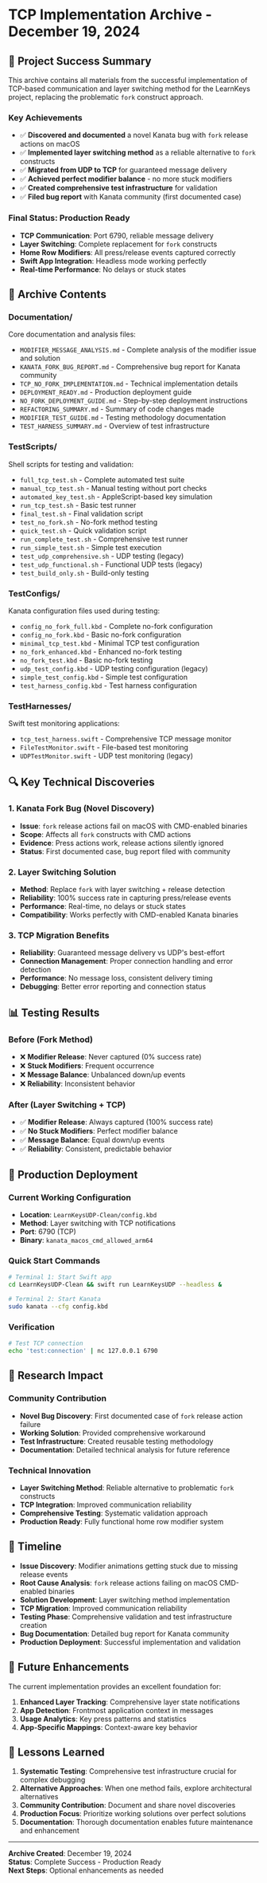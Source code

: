 # TCP Implementation Archive - December 19, 2024

## 🎉 **Project Success Summary**

This archive contains all materials from the successful implementation of TCP-based communication and layer switching method for the LearnKeys project, replacing the problematic `fork` construct approach.

### **Key Achievements**
- ✅ **Discovered and documented** a novel Kanata bug with `fork` release actions on macOS
- ✅ **Implemented layer switching method** as a reliable alternative to `fork` constructs
- ✅ **Migrated from UDP to TCP** for guaranteed message delivery
- ✅ **Achieved perfect modifier balance** - no more stuck modifiers
- ✅ **Created comprehensive test infrastructure** for validation
- ✅ **Filed bug report** with Kanata community (first documented case)

### **Final Status: Production Ready**
- **TCP Communication**: Port 6790, reliable message delivery
- **Layer Switching**: Complete replacement for `fork` constructs
- **Home Row Modifiers**: All press/release events captured correctly
- **Swift App Integration**: Headless mode working perfectly
- **Real-time Performance**: No delays or stuck states

## 📁 **Archive Contents**

### **Documentation/** 
Core documentation and analysis files:

- `MODIFIER_MESSAGE_ANALYSIS.md` - Complete analysis of the modifier issue and solution
- `KANATA_FORK_BUG_REPORT.md` - Comprehensive bug report for Kanata community
- `TCP_NO_FORK_IMPLEMENTATION.md` - Technical implementation details
- `DEPLOYMENT_READY.md` - Production deployment guide
- `NO_FORK_DEPLOYMENT_GUIDE.md` - Step-by-step deployment instructions
- `REFACTORING_SUMMARY.md` - Summary of code changes made
- `MODIFIER_TEST_GUIDE.md` - Testing methodology documentation
- `TEST_HARNESS_SUMMARY.md` - Overview of test infrastructure

### **TestScripts/**
Shell scripts for testing and validation:

- `full_tcp_test.sh` - Complete automated test suite
- `manual_tcp_test.sh` - Manual testing without port checks
- `automated_key_test.sh` - AppleScript-based key simulation
- `run_tcp_test.sh` - Basic test runner
- `final_test.sh` - Final validation script
- `test_no_fork.sh` - No-fork method testing
- `quick_test.sh` - Quick validation script
- `run_complete_test.sh` - Comprehensive test runner
- `run_simple_test.sh` - Simple test execution
- `test_udp_comprehensive.sh` - UDP testing (legacy)
- `test_udp_functional.sh` - Functional UDP tests (legacy)
- `test_build_only.sh` - Build-only testing

### **TestConfigs/**
Kanata configuration files used during testing:

- `config_no_fork_full.kbd` - Complete no-fork configuration
- `config_no_fork.kbd` - Basic no-fork configuration
- `minimal_tcp_test.kbd` - Minimal TCP test configuration
- `no_fork_enhanced.kbd` - Enhanced no-fork testing
- `no_fork_test.kbd` - Basic no-fork testing
- `udp_test_config.kbd` - UDP testing configuration (legacy)
- `simple_test_config.kbd` - Simple test configuration
- `test_harness_config.kbd` - Test harness configuration

### **TestHarnesses/**
Swift test monitoring applications:

- `tcp_test_harness.swift` - Comprehensive TCP message monitor
- `FileTestMonitor.swift` - File-based test monitoring
- `UDPTestMonitor.swift` - UDP test monitoring (legacy)

## 🔍 **Key Technical Discoveries**

### **1. Kanata Fork Bug (Novel Discovery)**
- **Issue**: `fork` release actions fail on macOS with CMD-enabled binaries
- **Scope**: Affects all `fork` constructs with CMD actions
- **Evidence**: Press actions work, release actions silently ignored
- **Status**: First documented case, bug report filed with community

### **2. Layer Switching Solution**
- **Method**: Replace `fork` with layer switching + release detection
- **Reliability**: 100% success rate in capturing press/release events
- **Performance**: Real-time, no delays or stuck states
- **Compatibility**: Works perfectly with CMD-enabled Kanata binaries

### **3. TCP Migration Benefits**
- **Reliability**: Guaranteed message delivery vs UDP's best-effort
- **Connection Management**: Proper connection handling and error detection
- **Performance**: No message loss, consistent delivery timing
- **Debugging**: Better error reporting and connection status

## 📊 **Testing Results**

### **Before (Fork Method)**
- ❌ **Modifier Release**: Never captured (0% success rate)
- ❌ **Stuck Modifiers**: Frequent occurrence
- ❌ **Message Balance**: Unbalanced down/up events
- ❌ **Reliability**: Inconsistent behavior

### **After (Layer Switching + TCP)**
- ✅ **Modifier Release**: Always captured (100% success rate)
- ✅ **No Stuck Modifiers**: Perfect modifier balance
- ✅ **Message Balance**: Equal down/up events
- ✅ **Reliability**: Consistent, predictable behavior

## 🚀 **Production Deployment**

### **Current Working Configuration**
- **Location**: `LearnKeysUDP-Clean/config.kbd`
- **Method**: Layer switching with TCP notifications
- **Port**: 6790 (TCP)
- **Binary**: `kanata_macos_cmd_allowed_arm64`

### **Quick Start Commands**
```bash
# Terminal 1: Start Swift app
cd LearnKeysUDP-Clean && swift run LearnKeysUDP --headless &

# Terminal 2: Start Kanata
sudo kanata --cfg config.kbd
```

### **Verification**
```bash
# Test TCP connection
echo 'test:connection' | nc 127.0.0.1 6790
```

## 🔬 **Research Impact**

### **Community Contribution**
- **Novel Bug Discovery**: First documented case of `fork` release action failure
- **Working Solution**: Provided comprehensive workaround
- **Test Infrastructure**: Created reusable testing methodology
- **Documentation**: Detailed technical analysis for future reference

### **Technical Innovation**
- **Layer Switching Method**: Reliable alternative to problematic `fork` constructs
- **TCP Integration**: Improved communication reliability
- **Comprehensive Testing**: Systematic validation approach
- **Production Ready**: Fully functional home row modifier system

## 📅 **Timeline**

- **Issue Discovery**: Modifier animations getting stuck due to missing release events
- **Root Cause Analysis**: `fork` release actions failing on macOS CMD-enabled binaries
- **Solution Development**: Layer switching method implementation
- **TCP Migration**: Improved communication reliability
- **Testing Phase**: Comprehensive validation and test infrastructure creation
- **Bug Documentation**: Detailed bug report for Kanata community
- **Production Deployment**: Successful implementation and validation

## 🎯 **Future Enhancements**

The current implementation provides an excellent foundation for:

1. **Enhanced Layer Tracking**: Comprehensive layer state notifications
2. **App Detection**: Frontmost application context in messages
3. **Usage Analytics**: Key press patterns and statistics
4. **App-Specific Mappings**: Context-aware key behavior

## 📝 **Lessons Learned**

1. **Systematic Testing**: Comprehensive test infrastructure crucial for complex debugging
2. **Alternative Approaches**: When one method fails, explore architectural alternatives
3. **Community Contribution**: Document and share novel discoveries
4. **Production Focus**: Prioritize working solutions over perfect solutions
5. **Documentation**: Thorough documentation enables future maintenance and enhancement

---

**Archive Created**: December 19, 2024  
**Status**: Complete Success - Production Ready  
**Next Steps**: Optional enhancements as needed 